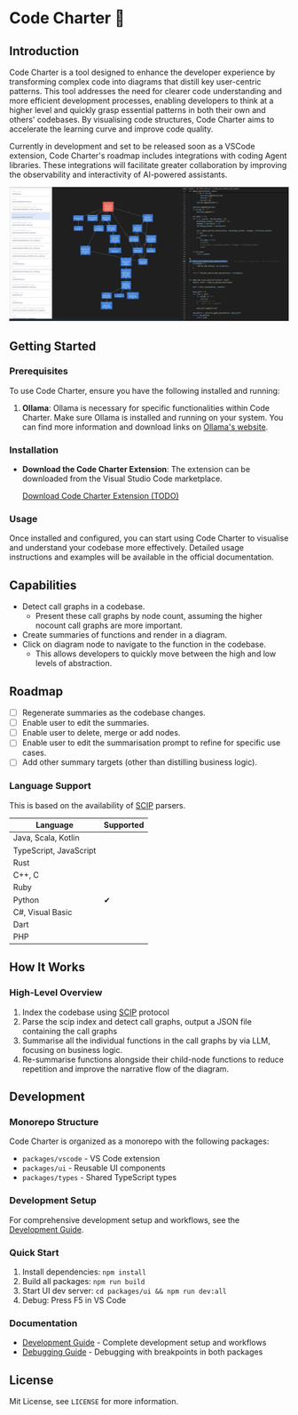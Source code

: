 # Code Charter 🧭

## Introduction

Code Charter is a tool designed to enhance the developer experience by transforming complex code into diagrams that distill key user-centric patterns. This tool addresses the need for clearer code understanding and more efficient development processes, enabling developers to think at a higher level and quickly grasp essential patterns in both their own and others' codebases. By visualising code structures, Code Charter aims to accelerate the learning curve and improve code quality.

Currently in development and set to be released soon as a VSCode extension, Code Charter's roadmap includes integrations with coding Agent libraries. These integrations will facilitate greater collaboration by improving the observability and interactivity of AI-powered assistants.

![screenshot](screenshot.png)

## Getting Started

### Prerequisites

To use Code Charter, ensure you have the following installed and running:

1. **Ollama**: Ollama is necessary for specific functionalities within Code Charter. Make sure Ollama is installed and running on your system. You can find more information and download links on [Ollama's website](https://ollama.com).

### Installation

- **Download the Code Charter Extension**: The extension can be downloaded from the Visual Studio Code marketplace.

   [Download Code Charter Extension (TODO)]()

### Usage

Once installed and configured, you can start using Code Charter to visualise and understand your codebase more effectively. Detailed usage instructions and examples will be available in the official documentation.

## Capabilities

- Detect call graphs in a codebase.
  - Present these call graphs by node count, assuming the higher nocount call graphs are more important.
- Create summaries of functions and render in a diagram.
- Click on diagram node to navigate to the function in the codebase.
  - This allows developers to quickly move between the high and low levels of abstraction.

## Roadmap

- [ ] Regenerate summaries as the codebase changes.
- [ ] Enable user to edit the summaries.
- [ ] Enable user to delete, merge or add nodes.
- [ ] Enable user to edit the summarisation prompt to refine for specific use cases.
- [ ] Add other summary targets (other than distilling business logic).

### Language Support

This is based on the availability of [SCIP](https://github.com/sourcegraph/scip) parsers.

| Language                    | Supported |
|-----------------------------|-----------|
| Java, Scala, Kotlin         |           |
| TypeScript, JavaScript      |           |
| Rust                        |           |
| C++, C                      |           |
| Ruby                        |           |
| Python                      | ✔         |
| C#, Visual Basic            |           |
| Dart                        |           |
| PHP                         |           |

## How It Works

### High-Level Overview

1. Index the codebase using [SCIP](https://github.com/sourcegraph/scip) protocol
2. Parse the scip index and detect call graphs, output a JSON file containing the call graphs
3. Summarise all the individual functions in the call graphs by via LLM, focusing on business logic.
4. Re-summarise functions alongside their child-node functions to reduce repetition and improve the narrative flow of the diagram.

## Development

### Monorepo Structure

Code Charter is organized as a monorepo with the following packages:

- `packages/vscode` - VS Code extension
- `packages/ui` - Reusable UI components
- `packages/types` - Shared TypeScript types

### Development Setup

For comprehensive development setup and workflows, see the [Development Guide](docs/DEVELOPMENT.md).

### Quick Start

1. Install dependencies: `npm install`
2. Build all packages: `npm run build`
3. Start UI dev server: `cd packages/ui && npm run dev:all`
4. Debug: Press F5 in VS Code

### Documentation

- [Development Guide](docs/DEVELOPMENT.md) - Complete development setup and workflows
- [Debugging Guide](docs/DEBUGGING.md) - Debugging with breakpoints in both packages

## License

Mit License, see `LICENSE` for more information.
